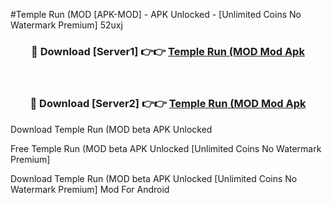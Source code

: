 #Temple Run (MOD [APK-MOD] - APK Unlocked - [Unlimited Coins No Watermark Premium] 52uxj



<div align="center">

<h3>🔴 Download [Server1] 👉👉 <a href="https://momento.my/?title=Temple_Run_(MOD">Temple Run (MOD Mod Apk</a></h3><br>

<h3>🔴 Download [Server2] 👉👉 <a href="https://momento.my/?title=Temple_Run_(MOD">Temple Run (MOD Mod Apk</a></h3>
</div>



Download Temple Run (MOD beta APK Unlocked

Free Temple Run (MOD beta APK Unlocked [Unlimited Coins No Watermark Premium]

Download Temple Run (MOD beta APK Unlocked [Unlimited Coins No Watermark Premium] Mod For Android
